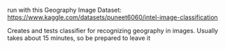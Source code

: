 run with this Geography Image Dataset: https://www.kaggle.com/datasets/puneet6060/intel-image-classification

Creates and tests classifier for recognizing geography in images. 
Usually takes about 15 minutes, so be prepared to leave it
